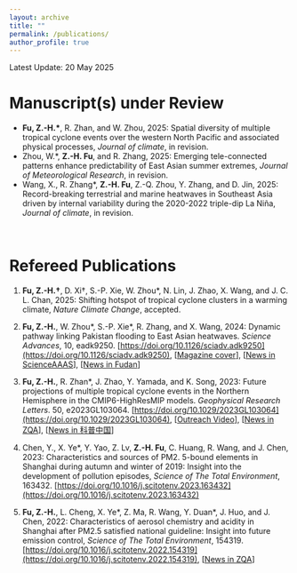 ```yaml
---
layout: archive
title: ""
permalink: /publications/
author_profile: true
---
```


Latest Update: 20 May 2025

Manuscript(s) under Review
======
* **Fu, Z.-H.\***, R. Zhan, and W. Zhou, 2025: Spatial diversity of multiple tropical cyclone events over the western North Pacific and associated physical processes, *Journal of climate*, in revision.
* Zhou, W.\*, **Z.-H. Fu**, and R. Zhang, 2025: Emerging tele-connected patterns enhance predictability of East Asian summer extremes, *Journal of Meteorological Research*, in revision.
* Wang, X., R. Zhang\*, **Z.-H. Fu**, Z.-Q. Zhou, Y. Zhang, and D. Jin, 2025: Record-breaking terrestrial and marine heatwaves in Southeast Asia driven by internal variability during the 2020-2022 triple-dip La Niña, *Journal of climate*, in revision.

<br>

Refereed Publications
======
1. **Fu, Z.-H.†**, D. Xi†, S.-P. Xie, W. Zhou\*, N. Lin, J. Zhao, X. Wang, and J. C. L. Chan, 2025: Shifting hotspot of tropical cyclone clusters in a warming climate, *Nature Climate Change*, accepted.
  
1. **Fu, Z.-H.**, W. Zhou\*, S.-P. Xie\*, R. Zhang, and X. Wang, 2024: Dynamic pathway linking Pakistan flooding to East Asian heatwaves.  *Science Advances*, 10, eadk9250. [https://doi.org/10.1126/sciadv.adk9250](https://doi.org/10.1126/sciadv.adk9250), [[Magazine cover](https://www.science.org/toc/sciadv/10/17)], [[News in ScienceAAAS](https://mp.weixin.qq.com/s/dqmqV2ZevYTttXfibBjWPQ)], [[News in Fudan](https://news.fudan.edu.cn/2024/0514/c2463a140578/page.htm)]
   
1. **Fu, Z.-H.**, R. Zhan\*, J. Zhao, Y. Yamada, and K. Song, 2023: Future projections of multiple tropical cyclone events in the Northern Hemisphere in the CMIP6-HighResMIP models. *Geophysical Research Letters*. 50, e2023GL103064. [https://doi.org/10.1029/2023GL103064](https://doi.org/10.1029/2023GL103064), [[Outreach Video](https://www.bilibili.com/video/BV1jc411F7Eg?t=42.3)], [[News in ZQA](https://mp.weixin.qq.com/s/7mvznfFJ3zn-YFXVp8Q2Kw)], [[News in 科普中国](https://mp.weixin.qq.com/s/COepkUXJVaRqJl3piDYbeg)]

1. Chen, Y., X. Ye*, Y. Yao, Z. Lv, **Z.-H. Fu**, C. Huang, R. Wang, and J. Chen, 2023: Characteristics and sources of PM2. 5-bound elements in Shanghai during autumn and winter of 2019: Insight into the development of pollution episodes, <i>Science of The Total Environment</i>, 163432. [https://doi.org/10.1016/j.scitotenv.2023.163432](https://doi.org/10.1016/j.scitotenv.2023.163432)

1. **Fu, Z.-H.**, L. Cheng, X. Ye\*, Z. Ma, R. Wang, Y. Duan\*, J. Huo, and J. Chen, 2022: Characteristics of aerosol chemistry and acidity in Shanghai after PM2.5 satisfied national guideline: Insight into future emission control, *Science of The Total Environment*, 154319. [https://doi.org/10.1016/j.scitotenv.2022.154319](https://doi.org/10.1016/j.scitotenv.2022.154319), [[News in ZQA](https://mp.weixin.qq.com/s/SDDta5D2V5ApiQN0eOCOFQ)]

